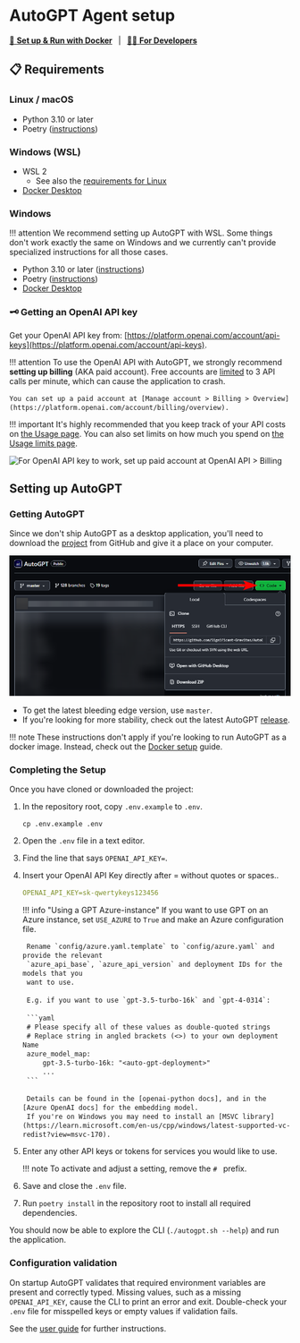 # AutoGPT Agent setup

[🐋 **Set up & Run with Docker**](./docker.md)
&ensp;|&ensp;
[👷🏼 **For Developers**](./for-developers.md)

## 📋 Requirements

### Linux / macOS

- Python 3.10 or later
- Poetry ([instructions](https://python-poetry.org/docs/#installation))

### Windows (WSL)

- WSL 2
  - See also the [requirements for Linux](#linux--macos)
- [Docker Desktop](https://docs.docker.com/desktop/install/windows-install/)

### Windows

!!! attention
    We recommend setting up AutoGPT with WSL. Some things don't work exactly the same on
    Windows and we currently can't provide specialized instructions for all those cases.

- Python 3.10 or later ([instructions](https://www.tutorialspoint.com/how-to-install-python-in-windows))
- Poetry ([instructions](https://python-poetry.org/docs/#installation))
- [Docker Desktop](https://docs.docker.com/desktop/install/windows-install/)


### 🗝️ Getting an OpenAI API key

Get your OpenAI API key from:
[https://platform.openai.com/account/api-keys](https://platform.openai.com/account/api-keys).

!!! attention
    To use the OpenAI API with AutoGPT, we strongly recommend **setting up billing**
    (AKA paid account). Free accounts are [limited][openai/api limits] to 3 API calls per
    minute, which can cause the application to crash.

    You can set up a paid account at [Manage account > Billing > Overview](https://platform.openai.com/account/billing/overview).

[openai/api limits]: https://platform.openai.com/docs/guides/rate-limits/free-tier-rate-limits

!!! important
    It's highly recommended that you keep track of your API costs on [the Usage page](https://platform.openai.com/account/usage).
    You can also set limits on how much you spend on [the Usage limits page](https://platform.openai.com/account/billing/limits).

![For OpenAI API key to work, set up paid account at OpenAI API > Billing](/imgs/openai-api-key-billing-paid-account.png)


## Setting up AutoGPT

### Getting AutoGPT

Since we don't ship AutoGPT as a desktop application, you'll need to download the
[project] from GitHub and give it a place on your computer.

![Screenshot of the dialog to clone or download the repo](get-repo-dialog.png)

* To get the latest bleeding edge version, use `master`.
* If you're looking for more stability, check out the latest AutoGPT [release][releases].

[project]: https://github.com/Significant-Gravitas/AutoGPT
[releases]: https://github.com/Significant-Gravitas/AutoGPT/releases

!!! note
    These instructions don't apply if you're looking to run AutoGPT as a docker image.
    Instead, check out the [Docker setup](./docker.md) guide.

### Completing the Setup

Once you have cloned or downloaded the project:

1. In the repository root, copy `.env.example` to `.env`.
    ```shell
    cp .env.example .env
    ```
2. Open the `.env` file in a text editor.
3. Find the line that says `OPENAI_API_KEY=`.
4. Insert your OpenAI API Key directly after = without quotes or spaces..
    ```yaml
    OPENAI_API_KEY=sk-qwertykeys123456
    ```

    !!! info "Using a GPT Azure-instance"
        If you want to use GPT on an Azure instance, set `USE_AZURE` to `True` and
        make an Azure configuration file.

        Rename `config/azure.yaml.template` to `config/azure.yaml` and provide the relevant
        `azure_api_base`, `azure_api_version` and deployment IDs for the models that you
        want to use.

        E.g. if you want to use `gpt-3.5-turbo-16k` and `gpt-4-0314`:

        ```yaml
        # Please specify all of these values as double-quoted strings
        # Replace string in angled brackets (<>) to your own deployment Name
        azure_model_map:
            gpt-3.5-turbo-16k: "<auto-gpt-deployment>"
            ...
        ```

        Details can be found in the [openai-python docs], and in the [Azure OpenAI docs] for the embedding model.
        If you're on Windows you may need to install an [MSVC library](https://learn.microsoft.com/en-us/cpp/windows/latest-supported-vc-redist?view=msvc-170).

6. Enter any other API keys or tokens for services you would like to use.

    !!! note
        To activate and adjust a setting, remove the `# ` prefix.

7. Save and close the `.env` file.
8. Run `poetry install` in the repository root to install all required dependencies.

You should now be able to explore the CLI (`./autogpt.sh --help`) and run the application.

### Configuration validation

On startup AutoGPT validates that required environment variables are present and correctly typed. Missing values, such as a missing `OPENAI_API_KEY`, cause the CLI to print an error and exit. Double-check your `.env` file for misspelled keys or empty values if validation fails.

See the [user guide](../usage.md) for further instructions.

